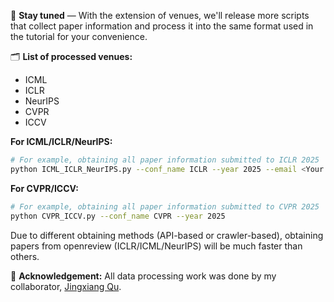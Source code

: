 📢 **Stay tuned** — With the extension of venues, we'll release more scripts that collect paper information and process it into the same format used in the tutorial for your convenience. 

🗂️ **List of processed venues:**
  - ICML
  - ICLR
  - NeurIPS
  - CVPR
  - ICCV

**For ICML/ICLR/NeurIPS:** 
```bash
# For example, obtaining all paper information submitted to ICLR 2025
python ICML_ICLR_NeurIPS.py --conf_name ICLR --year 2025 --email <Your Openreview Email> --password <Your Openreview Password> --state Submitted
```

**For CVPR/ICCV:** 
```bash
# For example, obtaining all paper information submitted to CVPR 2025
python CVPR_ICCV.py --conf_name CVPR --year 2025 
```

Due to different obtaining methods (API-based or crawler-based), obtaining papers from openreview (ICLR/ICML/NeurIPS) will be much faster than others.

🙏 **Acknowledgement:** All data processing work was done by my collaborator, [Jingxiang Qu](https://qujx.github.io/).
